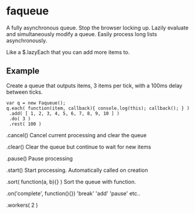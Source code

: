 faqueue
=======

A fully asynchronous queue. Stop the browser locking up. Lazily evaluate and simultaneously modify a queue. Easily process long lists asynchronously.

Like a $.lazyEach that you can add more items to. 

Example
-------

Create a queue that outputs items, 3 items per tick, with a 100ms delay between ticks.

    var q = new Faqueue();
    q.each( function(item, callback){ console.log(this); callback(); } )
     .add( [ 1, 2, 3, 4, 5, 6, 7, 8, 9, 10 ] )
     .do( 3 )
     .rest( 100 )
     

.cancel()
Cancel current processing and clear the queue

.clear()
Clear the queue but continue to wait for new items

.pause()
Pause processing

.start()
Start processing. Automatically called on creation

.sort( function(a, b){} )
Sort the queue with function.

.on('complete', function(){})
'break' 'add' 'pause' etc..

.workers( 2 ) 
